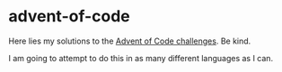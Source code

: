# advent-of-code

Here lies my solutions to the [Advent of Code challenges](https://adventofcode.com/). Be kind.

I am going to attempt to do this in as many different languages as I can.
